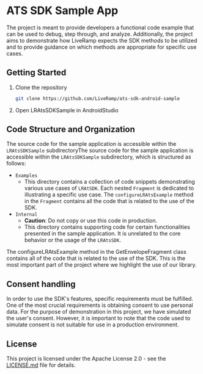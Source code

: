 # ATS SDK Sample App

The project is meant to provide developers a functional code example that can be used to debug, step through, and analyze. Additionally, the project aims to demonstrate how LiveRamp expects the SDK methods to be utilized and to provide guidance on which methods are appropriate for specific use cases. 

## Getting Started

1. Clone the repository
    ```bash
    git clone https://github.com/LiveRamp/ats-sdk-android-sample
    ```
2. Open LRAtsSDKSample in AndroidStudio

## Code Structure and Organization

The source code for the sample application is accessible within the `LRAtsSDKSample` subdirectoryThe source code for the sample application is accessible within the `LRAtsSDKSample` subdirectory, which is structured as follows:

* `Examples`
    * This directory contains a collection of code snippets demonstrating various use cases of `LRAtSDK`. Each nested `Fragment` is dedicated to illustrating a specific use case. The `configureLRAtsExample` method in the `Fragment` contains all the code that is related to the use of the SDK.
* `Internal`
    * **Caution**: Do not copy or use this code in production.
    * This directory contains supporting code for certain functionalities presented in the sample application. It is unrelated to the core behavior or the usage of the `LRAtsSDK`.

The configureLRAtsExample method in the GetEnvelopeFragment class contains all of the code that is related to the use of the SDK. This is the most important part of the project where we highlight the use of our library.

## Consent handling

In order to use the SDK's features, specific requirements must be fulfilled. One of the most crucial requirements is obtaining consent to use personal data. For the purpose of demonstration in this project, we have simulated the user's consent. However, it is important to note that the code used to simulate consent is not suitable for use in a production environment.

## License
This project is licensed under the Apache License 2.0 - see the [LICENSE.md](LICENSE.md) file for details.
